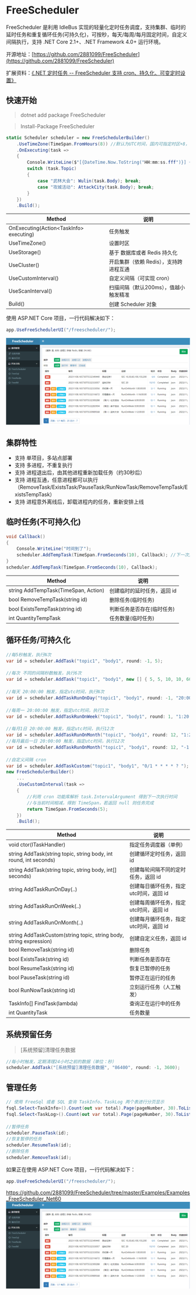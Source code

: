 # FreeScheduler

FreeScheduler 是利用 IdleBus 实现的轻量化定时任务调度，支持集群、临时的延时任务和重复循环任务(可持久化)，可按秒，每天/每周/每月固定时间，自定义间隔执行，支持 .NET Core 2.1+、.NET Framework 4.0+ 运行环境。

开源地址：[https://github.com/2881099/FreeScheduler](https://github.com/2881099/FreeScheduler)

扩展资料：[《.NET 定时任务 -- FreeScheduler 支持 cron、持久化、可变定时设置》](https://www.cnblogs.com/FreeSql/p/16623030.html)

## 快速开始

> dotnet add package FreeScheduler

> Install-Package FreeScheduler

```csharp
static Scheduler scheduler = new FreeSchedulerBuilder()
    .UseTimeZone(TimeSpan.FromHours(8)) //默认为UTC时间，国内可指定时区+8，任务将按本地时间执行
    .OnExecuting(task =>
    {
        Console.WriteLine($"[{DateTime.Now.ToString("HH:mm:ss.fff")}] {task.Topic} 被执行");
        switch (task.Topic)
        {
            case "武林大会": Wulin(task.Body); break;
            case "攻城活动": AttackCity(task.Body); break;
        }
    })
    .Build();
```

| Method                                    | 说明                                   |
| ----------------------------------------- | -------------------------------------- |
| OnExecuting(Action\<TaskInfo\> executing) | 任务触发                               |
| UseTimeZone()                             | 设置时区                               |
| UseStorage()                              | 基于 数据库或者 Redis 持久化           |
| UseCluster()                              | 开启集群（依赖 Redis），支持跨进程互通 |
| UseCustomInterval()                       | 自定义间隔（可实现 cron）              |
| UseScanInterval()                         | 扫描间隔（默认200ms），值越小触发精准  |
| Build()                                   | 创建 Scheduler 对象                    |

使用 ASP.NET Core 项目，一行代码解决如下：

```csharp
app.UseFreeSchedulerUI("/freescheduler/");
```

![Admin Dashboard](/281375469-a5d5f4bb-6af9-4695-9570-8777c39d7329.png)

## 集群特性

- 支持 单项目，多站点部署
- 支持 多进程，不重复执行
- 支持 进程退出后，由其他进程重新加载任务（约30秒后）
- 支持 进程互通，任意进程都可以执行（RemoveTask/ExistsTask/PauseTask/RunNowTask/RemoveTempTask/ExistsTempTask）
- 支持 进程意外离线后，卸载进程内的任务，重新安排上线

## 临时任务(不可持久化)

```csharp
void Callback()
{
    Console.WriteLine("时间到了");
    scheduler.AddTempTask(TimeSpan.FromSeconds(10), Callback); //下一次定时
}
scheduler.AddTempTask(TimeSpan.FromSeconds(10), Callback);
```

| Method                               | 说明                        |
| ------------------------------------ | --------------------------- |
| string AddTempTask(TimeSpan, Action) | 创建临时的延时任务，返回 id |
| bool RemoveTempTask(string id)       | 删除任务(临时任务)          |
| bool ExistsTempTask(string id)       | 判断任务是否存在(临时任务)  |
| int QuantityTempTask                 | 任务数量(临时任务)          |

## 循环任务/可持久化

```csharp
//每5秒触发，执行N次
var id = scheduler.AddTask("topic1", "body1", round: -1, 5);

//每次 不同的间隔秒数触发，执行6次
var id = scheduler.AddTask("topic1", "body1", new [] { 5, 5, 10, 10, 60, 60 });

//每天 20:00:00 触发，指定utc时间，执行N次
var id = scheduler.AddTaskRunOnDay("topic1", "body1", round: -1, "20:00:00");

//每周一 20:00:00 触发，指定utc时间，执行1次
var id = scheduler.AddTaskRunOnWeek("topic1", "body1", round: 1, "1:20:00:00");

//每月1日 20:00:00 触发，指定utc时间，执行12次
var id = scheduler.AddTaskRunOnMonth("topic1", "body1", round: 12, "1:20:00:00");
//每月最后一日 20:00:00 触发，指定utc时间，执行12次
var id = scheduler.AddTaskRunOnMonth("topic1", "body1", round: 12, "-1:20:00:00");

//自定义间隔 cron
var id = scheduler.AddTaskCustom("topic1", "body1", "0/1 * * * * ? ");
new FreeSchedulerBuilder()
    ...
    .UseCustomInterval(task =>
    {
        //利用 cron 功能库解析 task.IntervalArgument 得到下一次执行时间
        //与当前时间相减，得到 TimeSpan，若返回 null 则任务完成
        return TimeSpan.FromSeconds(5);
    })
    .Build();
```

| Method                                                             | 说明                                   |
| ------------------------------------------------------------------ | -------------------------------------- |
| void ctor(ITaskHandler)                                            | 指定任务调度器（单例）                 |
| string AddTask(string topic, string body, int round, int seconds)  | 创建循环定时任务，返回 id              |
| string AddTask(string topic, string body, int[] seconds)           | 创建每轮间隔不同的定时任务，返回 id    |
| string AddTaskRunOnDay(..)                                         | 创建每日循环任务，指定utc时间，返回 id |
| string AddTaskRunOnWeek(..)                                        | 创建每周循环任务，指定utc时间，返回 id |
| string AddTaskRunOnMonth(..)                                       | 创建每月循环任务，指定utc时间，返回 id |
| string AddTaskCustom(string topic, string body, string expression) | 创建自定义任务，返回 id                |
| bool RemoveTask(string id)                                         | 删除任务                               |
| bool ExistsTask(string id)                                         | 判断任务是否存在                       |
| bool ResumeTask(string id)                                         | 恢复已暂停的任务                       |
| bool PauseTask(string id)                                          | 暂停正在运行的任务                     |
| bool RunNowTask(string id)                                         | 立刻运行任务（人工触发）               |
| TaskInfo[] FindTask(lambda)                                        | 查询正在运行中的任务                   |
| int QuantityTask                                                   | 任务数量                               |

## 系统预留任务

> [系统预留]清理任务数据

```csharp
//每小时触发，定期清理24小时之前的数据（单位：秒）
scheduler.AddTask("[系统预留]清理任务数据", "86400", round: -1, 3600);
```

## 管理任务

```csharp
// 使用 FreeSql 或者 SQL 查询 TaskInfo、TaskLog 两个表进行分页显示
fsql.Select<TaskInfo>().Count(out var total).Page(pageNumber, 30).ToList();
fsql.Select<TaskLog>().Count(out var total).Page(pageNumber, 30).ToList();

//暂停任务
scheduler.PauseTask(id);
//恢复暂停的任务
scheduler.ResumeTask(id);
//删除任务
scheduler.RemoveTask(id);
```

如果正在使用 ASP.NET Core 项目，一行代码解决如下：

```csharp
app.UseFreeSchedulerUI("/freescheduler/");
```

https://github.com/2881099/FreeScheduler/tree/master/Examples/Examples_FreeScheduler_Net60
![Admin Dashboard](/281375469-a5d5f4bb-6af9-4695-9570-8777c39d7329.png)
